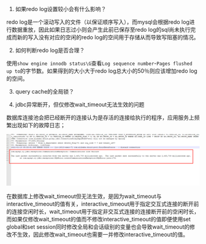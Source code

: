 1. 如果redo log设置较小会有什么影响？

redo log是一个滚动写入的文件（以保证顺序写入），而mysql会根据redo log进行数据重放，因此如果日志过小则会产生此前已保存至redo log的sql尚未执行完成而新的写入没有对应的空闲的redo log的空间用于存储从而导致写阻塞的情况。

2. 如何判断redo log是否合理？

使用`show engine innodb status\G`查看`Log sequence number`-`Pages flushed up to`的字节数。如果得到的大小大于redo log总大小的50％则应该增加redo log的空间。

3. query cache的全局锁？

4. jdbc异常断开，但仅修改wait_timeout无法生效的问题

数据库连接池会把已经断开的连接认为是存活的连接给执行的程序，应用服务上频繁出现如下的故障日志；

![](../pic/jdbc异常断开.png)

在数据库上修改wait_timeout但无法生效，是因为wait_timeout与interactive_timeout的值有关，interactive_timeout用于指定交互式连接的断开前的连接空闲时长，wait_timeout用于指定非交互式连接的连接断开前的空闲时长，而如果仅修改wait_timeout的值而不修改interactive_timeout的值即便使用set global和set session同时修改全局和会话级别的变量也会导致wait_timeout的修改不生效，因此修改wait_timeout也需要一并修改interactive_timeout的值。